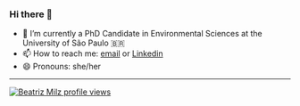 ### Hi there 👋

- 🌱 I’m currently a PhD Candidate in Environmental Sciences at the University of São Paulo 🇧🇷
- 📫 How to reach me: [email](mailto:milz.bea@gmail.com) or [Linkedin](https://www.linkedin.com/in/beatrizmilz/)
- 😄 Pronouns: she/her

---
[![Beatriz Milz profile views](https://u8views.com/api/v1/github/profiles/42153618/views/day-week-month-total-count.svg)](https://u8views.com/github/beatrizmilz)

<!--
**beatrizmilz/beatrizmilz** is a ✨ _special_ ✨ repository because its `README.md` (this file) appears on your GitHub profile.

Here are some ideas to get you started:

- 🔭 I’m currently working on ...
- 🌱 I’m currently learning ...
- 👯 I’m looking to collaborate on ...
- 🤔 I’m looking for help with ...
- 💬 Ask me about ...
- 📫 How to reach me: ...
- 😄 Pronouns: ...
- ⚡ Fun fact: ...
-->
